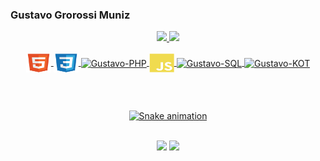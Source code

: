 ### Gustavo Grorossi Muniz

<div align="center">
  <a href="https://github.com/gustavogmuniz">
  <img height="180em" src="https://github-readme-stats.vercel.app/api?username=gustavogmuniz&show_icons=true&theme=dracula&include_all_commits=true&count_private=true"/>
  <img height="180em" src="https://github-readme-stats.vercel.app/api/top-langs/?username=gustavogmuniz&layout=compact&langs_count=7&theme=dracula"/>
</div>
  
  <div align="center" style="display: inline_block"><br>
  <img align="center" alt="Gustavo-HTML" height="30" width="40" src="https://raw.githubusercontent.com/devicons/devicon/master/icons/html5/html5-original.svg">
  <img align="center" alt="Gustavo-CSS" height="30" width="40" src="https://raw.githubusercontent.com/devicons/devicon/master/icons/css3/css3-original.svg">
  <img align="center" alt="Gustavo-PHP" height="30" width="40" src="https://cdn.jsdelivr.net/gh/devicons/devicon/icons/php/php-original.svg" />  
  <img align="center" alt="Gustavo-Js" height="30" width="40" src="https://raw.githubusercontent.com/devicons/devicon/master/icons/javascript/javascript-plain.svg">
  <img align="center" alt="Gustavo-SQL" height="30" width="40" src="https://cdn.jsdelivr.net/gh/devicons/devicon/icons/mysql/mysql-original-wordmark.svg" />
  <img align="center" alt="Gustavo-KOT" height="30" width="40" src="https://cdn.jsdelivr.net/gh/devicons/devicon/icons/kotlin/kotlin-original.svg" />
            
  
##
    
<br />
                                                                                                                                    
   ![Snake animation](https://github.com/gustavogmuniz/gustavogmuniz/blob/output/github-contribution-grid-snake.svg)
                                                                                                                                             
<br />     
  
<div align="center"> 
  <a href="https://instagram.com/gustavogmuniz" target="_blank"><img src="https://img.shields.io/badge/-Instagram-%23E4405F?style=for-the-badge&logo=instagram&logoColor=white" target="_blank"></a>
   <a href="https://github.com/gustavogmuniz" target="_blank"><img src="https://img.shields.io/badge/GitHub-100000?style=for-the-badge&logo=github&logoColor=white"></a>
</div>
